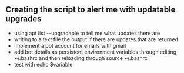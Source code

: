 ## Creating the script to alert me with updatable upgrades

- using apt list --upgradable to tell me what updates there are
- writing to a text file the output if there are updates that are returned 
- implement a bot account for emails with gmail
- add bot details as persistent environment variables through editing ~/.bashrc and then reloading through source ~/.bashrc
- test with echo $variable
